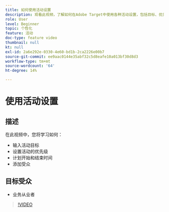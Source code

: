```yaml
---
title: 如何使用活动设置
description: 观看此视频，了解如何在Adobe Target中使用各种活动设置，包括目标、优先级、开始和结束时间以及受众。
role: User
level: Beginner
topic: 个性化
feature: 活动
doc-type: feature video
thumbnail: null
kt: null
exl-id: 2a6e292e-0330-4e60-bd1b-2ca2226e00b7
source-git-commit: ee9aac0144e35abf32c5d8eafe10a013bf30d8d3
workflow-type: tm+mt
source-wordcount: '64'
ht-degree: 14%

---
```


# 使用活动设置

## 描述

在此视频中，您将学习如何：

* 输入活动目标
* 设置活动的优先级
* 计划开始和结束时间
* 添加受众

## 目标受众

* 业务从业者

>[!VIDEO](https://video.tv.adobe.com/v/17381/?quality=12)
